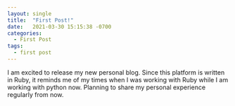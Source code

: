 ```yaml
---
layout: single
title:  "First Post!"
date:   2021-03-30 15:15:38 -0700
categories: 
  - First Post
tags:
  - first post
---
```


I am excited to release my new personal blog. Since this platform is written in Ruby, it reminds me of my times when I was working with Ruby while I am working with python now. Planning to share my personal experience regularly from now.

